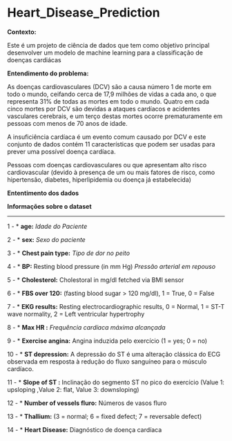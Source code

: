 # Heart_Disease_Prediction

**Contexto:**

Este é um projeto de ciência de dados que tem como objetivo principal desenvolver um modelo de machine learning para a classificação de doenças cardiácas 


**Entendimento do problema:**

As doenças cardiovasculares (DCV) são a causa número 1 de morte em todo o mundo, ceifando cerca de 17,9 milhões de vidas a cada ano, o que representa 31% de todas as mortes em todo o mundo. Quatro em cada cinco mortes por DCV são devidas a ataques cardíacos e acidentes vasculares cerebrais, e um terço destas mortes ocorre prematuramente em pessoas com menos de 70 anos de idade.

A insuficiência cardíaca é um evento comum causado por DCV e este conjunto de dados contém 11 características que podem ser usadas para prever uma possível doença cardíaca.

Pessoas com doenças cardiovasculares ou que apresentam alto risco cardiovascular (devido à presença de um ou mais fatores de risco, como hipertensão, diabetes, hiperlipidemia ou doença já estabelecida)


**Ententimento dos dados**

**Informações sobre o dataset**

---

1 - * **age:** *Idade do Paciente*

2 - * **sex:** *Sexo do paciente*

3 - * **Chest pain type:** *Tipo de dor no peito*

4 - * **BP:** Resting blood pressure (in mm Hg) *Pressão arterial em repouso*

5 - * **Cholesterol:** Cholestoral in mg/dl fetched via BMI sensor

6 - * **FBS over 120:** (fasting blood sugar > 120 mg/dl), 1 = True, 0 = False

7 - * **EKG results:** Resting electrocardiographic results, 0 = Normal, 1 = ST-T wave normality, 2 = Left ventricular hypertrophy

8 - * **Max HR	:** *Frequência cardíaca máxima alcançada*

9 - * **Exercise angina:** Angina induzida pelo exercício (1 = yes; 0 = no)

10 - * **ST depression:** A depressão do ST é uma alteração clássica do ECG observada em resposta à redução do fluxo sanguíneo para o músculo cardíaco.

11 - * **Slope of ST	:** Inclinação do segmento ST no pico do exercício (Value 1: upsloping ,Value 2: flat, Value 3: downsloping)

12 - * **Number of vessels fluro:**  Números de vasos fluro

13 - * **Thallium:** (3 = normal; 6 = fixed defect; 7 = reversable defect)

14 - * **Heart Disease:** Diagnóstico de doença cardíaca
